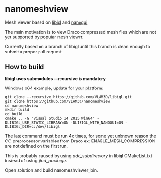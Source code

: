 # nanomeshview
Mesh viewer based on [libigl](https://github.com/libigl/libigl) and [nanogui](https://github.com/wjakob/nanogui)

The main motivation is to view Draco compressed mesh files which are not yet supported by popular mesh viewer. 

Currently based on a branch of libigl until this branch is clean enough to submit a proper pull request.

## How to build

**libigl uses submodules --recursive is mandatory**

Windows x64 example, update for your platform:

~~~~
git clone --recursive https://github.com/VLAM3D/libigl.git
git clone https://github.com/VLAM3D/nanomeshview
cd nanomeshview
mkdir build
cd build
cmake .. -G "Visual Studio 14 2015 Win64" -DLIBIGL_USE_STATIC_LIBRARY=ON -DLIBIGL_WITH_NANOGUI=ON -DLIBIGL_DIR=c:/dev/libigl
~~~~

The last command must be run 4x times, for some yet unknown reason the CC preprocessor variables from Draco ex: ENABLE\_MESH\_COMPRESSION are not defined on the first run. 

This is probably caused by using *add\_subdirectory* in libigl CMakeList.txt instead of using *find\_package*.

Open solution and build nanomeshviewer_bin. 

